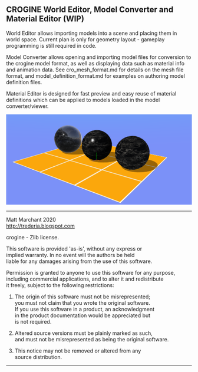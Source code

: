 CROGINE World Editor, Model Converter and Material Editor (WIP)
---------------------------------------------------------------

World Editor allows importing models into a scene and placing them in world space. Current plan is only for geometry layout - gameplay programming is still required in code.

Model Converter allows opening and importing model files for conversion to the crogine model format, as well as displaying data such as material info and animation data. See cro_mesh_format.md for details on the mesh file format, and model_definition_format.md for examples on authoring model definition files.

Material Editor is designed for fast preview and easy reuse of material definitions which can be applied to models loaded in the model converter/viewer.


![alt text](material_preview.png "PBR, Blinn-Phong and unlit shaded materials")


-----------------------------------------------------------------------

Matt Marchant 2020  
http://trederia.blogspot.com  

crogine - Zlib license.  

This software is provided 'as-is', without any express or  
implied warranty. In no event will the authors be held  
liable for any damages arising from the use of this software.  

Permission is granted to anyone to use this software for any purpose,  
including commercial applications, and to alter it and redistribute  
it freely, subject to the following restrictions:  

1. The origin of this software must not be misrepresented;  
you must not claim that you wrote the original software.  
If you use this software in a product, an acknowledgment  
in the product documentation would be appreciated but  
is not required.  

2. Altered source versions must be plainly marked as such,  
and must not be misrepresented as being the original software.  

3. This notice may not be removed or altered from any  
source distribution.  

-----------------------------------------------------------------------
